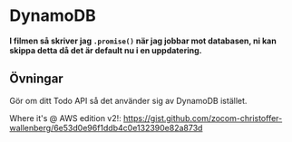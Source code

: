 # DynamoDB

**I filmen så skriver jag `.promise()` när jag jobbar mot databasen, ni kan skippa detta då det är default nu i en uppdatering.**

## Övningar

Gör om ditt Todo API så det använder sig av DynamoDB istället.

Where it's @ AWS edition v2!: https://gist.github.com/zocom-christoffer-wallenberg/6e53d0e96f1ddb4c0e132390e82a873d
